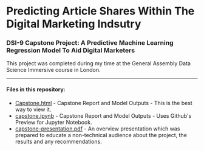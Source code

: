 # Predicting Article Shares Within The Digital Marketing Indsutry

### DSI-9 Capstone Project: A Predictive Machine Learning Regression Model To Aid Digital Marketers

This project was completed during my time at the General Assembly Data Science Immersive course in London.

- - - -

#### Files in this repository:

* [Capstone.html](https://jamesaphoenix.github.io/Capstone_Project_Predicting_Article_Shares/Capstone_Final_Report.html) - Capstone Report and Model Outputs - This is the best way to view it.
* [capstone.ipynb](capstone.ipynb) - Capstone Report and Model Outputs - Uses Github's Preview for Jupyter Notebook. 
* [capstone-presentation.pdf](capstone-presentation.pdf) - An overview presentation which was prepared to educate a non-technical audience about the project, the results and any recommendations.
